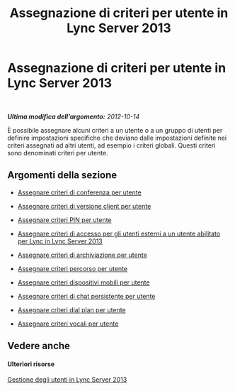 ﻿---
title: Assegnazione di criteri per utente in Lync Server 2013
TOCTitle: Assegnazione di criteri per utente in Lync Server 2013
ms:assetid: a4ed0120-d9e5-4eb2-acfd-8de2cb503652
ms:mtpsurl: https://technet.microsoft.com/it-it/library/Gg182561(v=OCS.15)
ms:contentKeyID: 49301543
ms.date: 08/24/2015
mtps_version: v=OCS.15
ms.translationtype: HT
---

# Assegnazione di criteri per utente in Lync Server 2013

 

_**Ultima modifica dell'argomento:** 2012-10-14_

È possibile assegnare alcuni criteri a un utente o a un gruppo di utenti per definire impostazioni specifiche che deviano dalle impostazioni definite nei criteri assegnati ad altri utenti, ad esempio i criteri globali. Questi criteri sono denominati criteri per utente.

## Argomenti della sezione

  - [Assegnare criteri di conferenza per utente](lync-server-2013-assign-a-per-user-conferencing-policy.md)

  - [Assegnare criteri di versione client per utente](lync-server-2013-assign-a-per-user-client-version-policy.md)

  - [Assegnare criteri PIN per utente](lync-server-2013-assign-a-per-user-pin-policy.md)

  - [Assegnare criteri di accesso per gli utenti esterni a un utente abilitato per Lync in Lync Server 2013](lync-server-2013-assign-an-external-user-access-policy-to-a-lync-enabled-user.md)

  - [Assegnare criteri di archiviazione per utente](lync-server-2013-assign-a-per-user-archiving-policy.md)

  - [Assegnare criteri percorso per utente](lync-server-2013-assign-a-per-user-location-policy.md)

  - [Assegnare criteri dispositivi mobili per utente](lync-server-2013-assign-a-per-user-mobility-policy.md)

  - [Assegnare criteri di chat persistente per utente](lync-server-2013-assign-a-per-user-persistent-chat-policy.md)

  - [Assegnare criteri dial plan per utente](lync-server-2013-assign-a-per-user-dial-plan-policy.md)

  - [Assegnare criteri vocali per utente](lync-server-2013-assign-a-per-user-voice-policy.md)

## Vedere anche

#### Ulteriori risorse

[Gestione degli utenti in Lync Server 2013](lync-server-2013-managing-users-in-lync-server.md)

